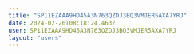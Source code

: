 ```yaml
---
title: "SP11EZAAA9HD45A3N763QZDJ3BQ3VMJER5AXA7YRJ"
date: 2024-02-26T08:18:24.463Z
user: SP11EZAAA9HD45A3N763QZDJ3BQ3VMJER5AXA7YRJ
layout: "users"
---
```

    